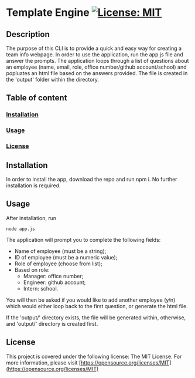 # Template Engine   [![License: MIT](https://img.shields.io/badge/License-MIT-yellow.svg)](https://opensource.org/licenses/MIT)

## Description

The purpose of this CLI is to provide a quick and easy way for creating a team info webpage. In order to use the application, run the app.js file and answer the prompts. The application loops through a list of questions about an employee (name, email, role, office number/github account/school) and popluates an html file based on the answers provided. The file is created in the 'output' folder within the directory.




## Table of content

### [Installation](##-Installation)

### [Usage](##-Usage)

### [License](##-License)




## Installation

In order to install the app, download the repo and run npm i. No further installation is required.




## Usage

After installation, run 
``` 
node app.js
```
The application will prompt you to complete the following fields:

- Name of employee (must be a string);
- ID of employee (must be a numeric value);
- Role of employee (choose from list);
- Based on role:
	- Manager: office number;
	- Engineer: github account;
	- Intern: school.

You will then be asked if you would like to add another employee (y/n) which would either loop back to the first question, or generate the html file.

If the 'output/' directory exists, the file will be generated within, otherwise, and 'output/' directory is created first.




## License

This project is covered under the following license: The MIT License. For more information, please visit [https://opensource.org/licenses/MIT](https://opensource.org/licenses/MIT)







